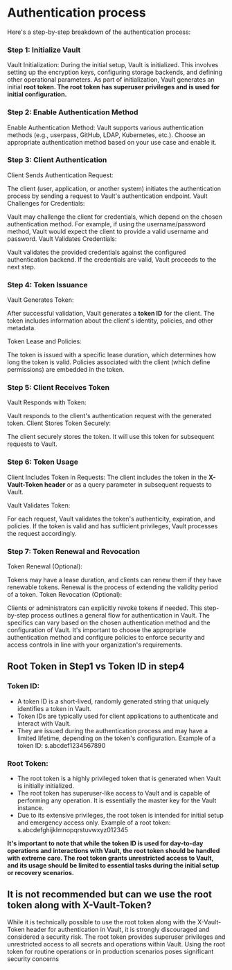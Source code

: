 # Authentication process
Here's a step-by-step breakdown of the authentication process:

### Step 1: Initialize Vault
Vault Initialization:
During the initial setup, Vault is initialized. This involves setting up the encryption keys, configuring storage backends, and defining other operational parameters.
As part of initialization, Vault generates an initial **root token. The root token has superuser privileges and is used for initial configuration.**

### Step 2: Enable Authentication Method
Enable Authentication Method:
Vault supports various authentication methods (e.g., userpass, GitHub, LDAP, Kubernetes, etc.).
Choose an appropriate authentication method based on your use case and enable it.

### Step 3: Client Authentication
Client Sends Authentication Request:

The client (user, application, or another system) initiates the authentication process by sending a request to Vault's authentication endpoint.
Vault Challenges for Credentials:

Vault may challenge the client for credentials, which depend on the chosen authentication method.
For example, if using the username/password method, Vault would expect the client to provide a valid username and password.
Vault Validates Credentials:

Vault validates the provided credentials against the configured authentication backend.
If the credentials are valid, Vault proceeds to the next step.

### Step 4: Token Issuance
Vault Generates Token:

After successful validation, Vault generates a **token ID** for the client.
The token includes information about the client's identity, policies, and other metadata.

Token Lease and Policies:

The token is issued with a specific lease duration, which determines how long the token is valid.
Policies associated with the client (which define permissions) are embedded in the token.

### Step 5: Client Receives Token
Vault Responds with Token:

Vault responds to the client's authentication request with the generated token.
Client Stores Token Securely:

The client securely stores the token. It will use this token for subsequent requests to Vault.

### Step 6: Token Usage
Client Includes Token in Requests:
The client includes the token in the **X-Vault-Token header** or as a query parameter in subsequent requests to Vault.

Vault Validates Token:

For each request, Vault validates the token's authenticity, expiration, and policies.
If the token is valid and has sufficient privileges, Vault processes the request accordingly.

### Step 7: Token Renewal and Revocation
Token Renewal (Optional):

Tokens may have a lease duration, and clients can renew them if they have renewable tokens.
Renewal is the process of extending the validity period of a token.
Token Revocation (Optional):

Clients or administrators can explicitly revoke tokens if needed.
This step-by-step process outlines a general flow for authentication in Vault. The specifics can vary based on the chosen authentication method and the configuration of Vault. It's important to choose the appropriate authentication method and configure policies to enforce security and access controls in line with your organization's requirements.

## Root Token in Step1 vs Token ID in step4

### Token ID:

- A token ID is a short-lived, randomly generated string that uniquely identifies a token in Vault.
- Token IDs are typically used for client applications to authenticate and interact with Vault.
- They are issued during the authentication process and may have a limited lifetime, depending on the token's configuration.
Example of a token ID: s.abcdef1234567890

### Root Token:

- The root token is a highly privileged token that is generated when Vault is initially initialized.
- The root token has superuser-like access to Vault and is capable of performing any operation. It is essentially the master key for the Vault instance.
- Due to its extensive privileges, the root token is intended for initial setup and emergency access only.
Example of a root token: s.abcdefghijklmnopqrstuvwxyz012345

**It's important to note that while the token ID is used for day-to-day operations and interactions with Vault, the root token should be handled with extreme care. 
The root token grants unrestricted access to Vault, and its usage should be limited to essential tasks during the initial setup or recovery scenarios.**

## It is not recommended but can we use the root token along with X-Vault-Token?
While it is technically possible to use the root token along with the X-Vault-Token header for authentication in Vault, 
it is strongly discouraged and considered a security risk. The root token provides superuser privileges and unrestricted access 
to all secrets and operations within Vault. Using the root token for routine operations or in production scenarios poses significant security concerns




